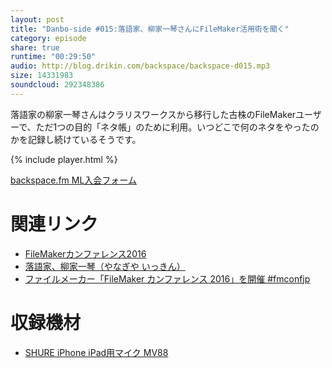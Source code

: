 ```yaml
---
layout: post
title: "Danbo-side #015:落語家、柳家一琴さんにFileMaker活用術を聞く"
category: episode
share: true
runtime: "00:29:50"
audio: http://blog.drikin.com/backspace/backspace-d015.mp3
size: 14331983
soundcloud: 292348386
---
```


落語家の柳家一琴さんはクラリスワークスから移行した古株のFileMakerユーザーで、ただ1つの目的「ネタ帳」のために利用。いつどこで何のネタをやったのかを記録し続けているそうです。

{% include player.html %}

[backspace.fm ML入会フォーム](http://backspace.us11.list-manage.com/subscribe?u=09c933bd3997c1d16dbed156a&id=84b6529b91)

# 関連リンク

* [FileMakerカンファレンス2016](http://www.filemaker.com/jp/conference/2016/)
* [落語家、柳家一琴（やなぎや いっきん）](http://ikkin.jp/)
* [ファイルメーカー「FileMaker カンファレンス 2016」を開催 #fmconfjp](http://www.macotakara.jp/blog/category-57/entry-31178.html)

# 収録機材

* [SHURE iPhone iPad用マイク MV88](http://amzn.to/1UpQQIG)
